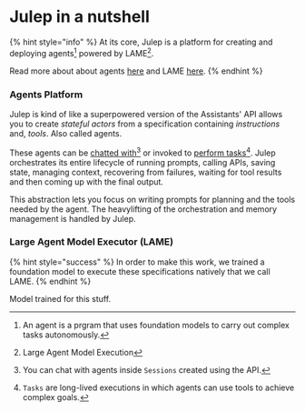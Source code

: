 # Julep in a nutshell

{% hint style="info" %}
At its core, Julep is a platform for creating and deploying agents[^1] powered by LAME[^2].

Read more about about agents [here](../concepts/agents.md) and LAME [here](../concepts/lame.md).
{% endhint %}

### Agents Platform

Julep is kind of like a superpowered version of the Assistants' API allows you to create _stateful actors_ from a specification containing _instructions_ and, _tools_. Also called agents.

These agents can be [chatted with](#user-content-fn-3)[^3] or invoked to [perform tasks](#user-content-fn-4)[^4]. Julep orchestrates its entire lifecycle of running prompts, calling APIs, saving state, managing context, recovering from failures, waiting for tool results and then coming up with the final output.

This abstraction lets you focus on writing prompts for planning and the tools needed by the agent. The heavylifting of the orchestration and memory management is handled by Julep.

### Large Agent Model Executor (LAME)



{% hint style="success" %}
In order to make this work, we trained a foundation model to execute these specifications natively that we call LAME.&#x20;
{% endhint %}

Model trained for this stuff.

[^1]: An agent is a prgram that uses foundation models to carry out complex tasks autonomously.

[^2]: Large Agent Model Execution

[^3]: You can chat with agents inside `Sessions` created using the API.

[^4]: `Tasks` are long-lived executions in which agents can use tools to achieve complex goals.
